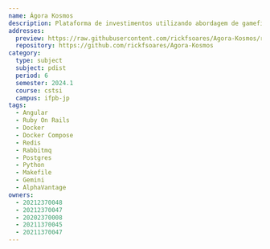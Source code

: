 ```yaml
---
name: Ágora Kosmos
description: Plataforma de investimentos utilizando abordagem de gameficação e com suporte a chatbot gemini para consultas.
addresses:
  preview: https://raw.githubusercontent.com/rickfsoares/Agora-Kosmos/refs/heads/main/agora-home.png
  repository: https://github.com/rickfsoares/Agora-Kosmos
category:
  type: subject
  subject: pdist
  period: 6
  semester: 2024.1
  course: cstsi
  campus: ifpb-jp
tags:
  - Angular
  - Ruby On Rails
  - Docker
  - Docker Compose
  - Redis
  - Rabbitmq
  - Postgres
  - Python
  - Makefile
  - Gemini
  - AlphaVantage
owners:
  - 20212370048
  - 20212370047
  - 20202370008
  - 20211370045
  - 20211370047
---
```

